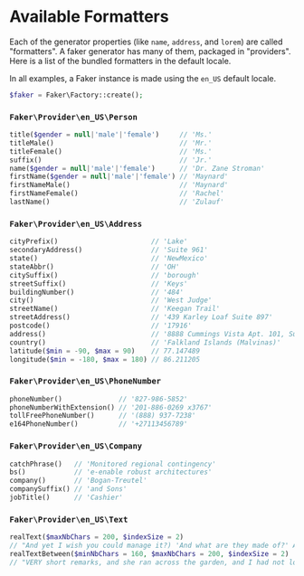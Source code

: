 # Available Formatters

Each of the generator properties (like `name`, `address`, and `lorem`) are called "formatters". A faker generator has
many of them, packaged in "providers". Here is a list of the bundled formatters in the default locale.

In all examples, a Faker instance is made using the `en_US` default locale.

```php
$faker = Faker\Factory::create();
```

### `Faker\Provider\en_US\Person`

```php
title($gender = null|'male'|'female')     // 'Ms.'
titleMale()                               // 'Mr.'
titleFemale()                             // 'Ms.'
suffix()                                  // 'Jr.'
name($gender = null|'male'|'female')      // 'Dr. Zane Stroman'
firstName($gender = null|'male'|'female') // 'Maynard'
firstNameMale()                           // 'Maynard'
firstNameFemale()                         // 'Rachel'
lastName()                                // 'Zulauf'
```

### `Faker\Provider\en_US\Address`

```php
cityPrefix()                       // 'Lake'
secondaryAddress()                 // 'Suite 961'
state()                            // 'NewMexico'
stateAbbr()                        // 'OH'
citySuffix()                       // 'borough'
streetSuffix()                     // 'Keys'
buildingNumber()                   // '484'
city()                             // 'West Judge'
streetName()                       // 'Keegan Trail'
streetAddress()                    // '439 Karley Loaf Suite 897'
postcode()                         // '17916'
address()                          // '8888 Cummings Vista Apt. 101, Susanbury, NY 95473'
country()                          // 'Falkland Islands (Malvinas)'
latitude($min = -90, $max = 90)    // 77.147489
longitude($min = -180, $max = 180) // 86.211205
```

### `Faker\Provider\en_US\PhoneNumber`

```php
phoneNumber()              // '827-986-5852'
phoneNumberWithExtension() // '201-886-0269 x3767'
tollFreePhoneNumber()      // '(888) 937-7238'
e164PhoneNumber()          // '+27113456789'
```

### `Faker\Provider\en_US\Company`

```php
catchPhrase()   // 'Monitored regional contingency'
bs()            // 'e-enable robust architectures'
company()       // 'Bogan-Treutel'
companySuffix() // 'and Sons'
jobTitle()      // 'Cashier'
```

### `Faker\Provider\en_US\Text`

```php
realText($maxNbChars = 200, $indexSize = 2)
// "And yet I wish you could manage it?) 'And what are they made of?' Alice asked in a shrill, passionate voice. 'Would YOU like cats if you were never even spoke to Time!' 'Perhaps not,' Alice replied."
realTextBetween($minNbChars = 160, $maxNbChars = 200, $indexSize = 2)
// "VERY short remarks, and she ran across the garden, and I had not long to doubt, for the end of the bottle was NOT marked 'poison,' it is right?' 'In my youth,' Father William replied to his ear."
```
